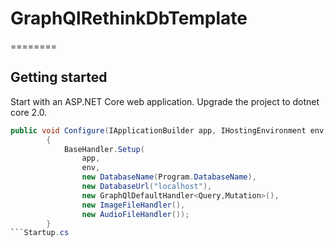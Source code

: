 ﻿# GraphQlRethinkDbTemplate
========

## Getting started
Start with an ASP.NET Core web application. Upgrade the project to dotnet core 2.0.

```Startup.cs
public void Configure(IApplicationBuilder app, IHostingEnvironment env, ILoggerFactory loggerFactory)
        {
            BaseHandler.Setup(
                app,
                env,
                new DatabaseName(Program.DatabaseName),
                new DatabaseUrl("localhost"),
                new GraphQlDefaultHandler<Query,Mutation>(),
                new ImageFileHandler(),
                new AudioFileHandler());
        }
```Startup.cs
